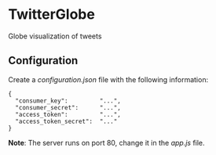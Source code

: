 TwitterGlobe
============

Globe visualization of tweets

## Configuration
Create a *configuration.json* file with the following information:

    {
      "consumer_key":         "...",
      "consumer_secret":      "...",
      "access_token":         "...",
      "access_token_secret":  "..."
    }

**Note**: The server runs on port 80, change it in the *app.js* file.
